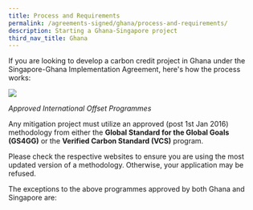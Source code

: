 ```yaml
---
title: Process and Requirements
permalink: /agreements-signed/ghana/process-and-requirements/
description: Starting a Ghana-Singapore project
third_nav_title: Ghana
---
```

If you are looking to develop a carbon credit project in Ghana under the Singapore-Ghana Implementation Agreement, here's how the process works:

<img src="https://file.go.gov.sg/flow808.png">


_Approved International Offset Programmes_

Any mitigation project must utilize an approved (post 1st Jan 2016) methodology from either the **Global Standard for the Global Goals (GS4GG)**&nbsp;or the **Verified Carbon Standard (VCS)**&nbsp;program.

Please check the respective websites to ensure you are using the most updated version of a methodology. Otherwise, your application may be refused.

The exceptions to the above programmes approved by both Ghana and Singapore are: